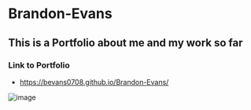 # Brandon-Evans

## This is a Portfolio about me and my work so far

### Link to Portfolio
  * https://bevans0708.github.io/Brandon-Evans/

![image](https://user-images.githubusercontent.com/80429977/118298691-07e14100-b49d-11eb-8166-dc11754542f6.png)
